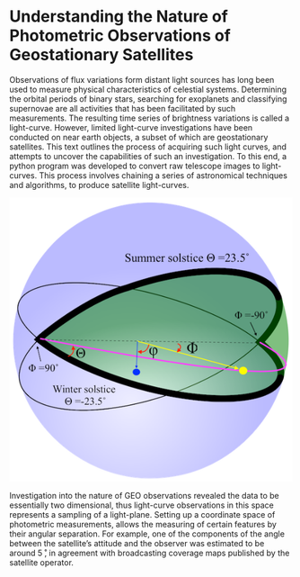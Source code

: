 
# Understanding the Nature of Photometric Observations of Geostationary Satellites

Observations of flux variations form distant light sources has long been used to measure physical characteristics of celestial systems. Determining the orbital periods of binary stars, searching for exoplanets and classifying supernovae are all activities that has been facilitated by such measurements. The resulting time series of brightness variations is called a light-curve. However, limited light-curve investigations have been conducted on near earth objects, a subset of which are geostationary satellites. This text outlines the process of acquiring such light curves, and attempts to uncover the capabilities of such an investigation. To this end, a python program was developed to convert raw telescope images to light-curves. This process involves chaining a series of astronomical techniques and algorithms, to produce satellite light-curves. 

![Diagram](diagram.png)

Investigation into the nature of GEO observations revealed the data to be essentially two dimensional, thus light-curve observations in this space represents a sampling of a light-plane. Setting up a coordinate space of photometric measurements, allows the measuring of certain features by their angular separation. For example, one of the components of the angle between the satellite’s attitude and the observer was estimated to be around 5 ̊, in agreement with broadcasting coverage maps published by the satellite operator.
